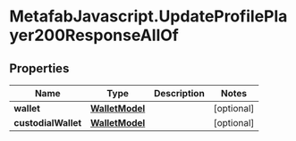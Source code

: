 # MetafabJavascript.UpdateProfilePlayer200ResponseAllOf

## Properties

Name | Type | Description | Notes
------------ | ------------- | ------------- | -------------
**wallet** | [**WalletModel**](WalletModel.md) |  | [optional] 
**custodialWallet** | [**WalletModel**](WalletModel.md) |  | [optional] 


